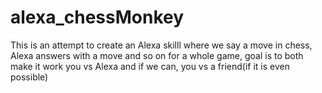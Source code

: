 # alexa_chessMonkey
This is an attempt to create an Alexa skilll where we say a move in chess, Alexa answers with a move and so on for a whole game, goal is to both make it work you vs Alexa and if we can, you vs a friend(if it is even possible)
